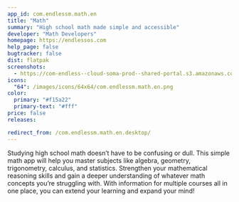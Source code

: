 ```yaml
---
app_id: com.endlessm.math.en
title: "Math"
summary: "High school math made simple and accessible"
developer: "Math Developers"
homepage: https://endlessos.com
help_page: false
bugtracker: false
dist: flatpak
screenshots:
  - https://com-endless--cloud-soma-prod--shared-portal.s3.amazonaws.com/apps.278.screenshots.5b3d5fa3-2233-4f25-9fca-ec5b1052aae0_20181023200997000.png
icons:
  "64": /images/icons/64x64/com.endlessm.math.en.png
color:
  primary: "#f15a22"
  primary-text: "#fff"
price: false
releases:

redirect_from: /com.endlessm.math.en.desktop/
---
```


<p>Studying high school math doesn’t have to be confusing or dull. This simple math app will help you master subjects like algebra, geometry, trigonometry, calculus, and statistics. Strengthen your mathematical reasoning skills and gain a deeper understanding of whatever math concepts you’re struggling with. With information for multiple courses all in one place, you can extend your learning and expand your mind!</p>